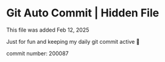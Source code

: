 # Git Auto Commit | Hidden File

This file was added Feb 12, 2025

Just for fun and keeping my daily git commit active 🤪

commit number: 200087
